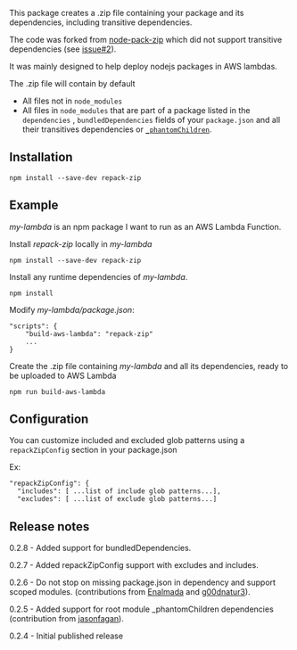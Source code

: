 This package creates a .zip file containing your package and its dependencies, including
transitive dependencies.

The code was forked from [node-pack-zip](https://github.com/Merlin-Taylor/node-pack-zip)
which did not support transitive dependencies (see [issue#2](https://github.com/Merlin-Taylor/node-pack-zip/issues/2)).

It was mainly designed to help deploy nodejs packages in AWS lambdas.

The .zip file will contain by default
- All files not in `node_modules`
- All files in `node_modules` that are part of a package listed in the `dependencies`
, `bundledDependencies` fields of your `package.json` and all their transitives 
dependencies or [`_phantomChildren`](https://rushjs.io/pages/advanced/phantom_deps/).

## Installation

`npm install --save-dev repack-zip`

## Example

_my-lambda_ is an npm package I want to run as an AWS Lambda Function.

Install _repack-zip_ locally in _my-lambda_
```
npm install --save-dev repack-zip
```

Install any runtime dependencies of _my-lambda_.
```
npm install
```

Modify _my-lambda/package.json_:
```
"scripts": {
    "build-aws-lambda": "repack-zip"
    ...
}
```

Create the .zip file containing _my-lambda_ and all its dependencies, ready to be uploaded to AWS Lambda
```
npm run build-aws-lambda
```

## Configuration
You can customize included and excluded glob patterns using a `repackZipConfig`
section in your package.json

Ex:
```$xslt
"repackZipConfig": {
  "includes": [ ...list of include glob patterns...],
  "excludes": [ ...list of exclude glob patterns...]
```

## Release notes
0.2.8 - Added support for bundledDependencies.

0.2.7 - Added repackZipConfig support with excludes and includes.

0.2.6 - Do not stop on missing package.json in dependency and support scoped modules.
(contributions from [Enalmada](https://github.com/Enalmada) and [g00dnatur3](https://github.com/g00dnatur3)).

0.2.5 - Added support for root module _phantomChildren dependencies 
(contribution from [jasonfagan](https://github.com/jasonfagan)).

0.2.4 - Initial published release

